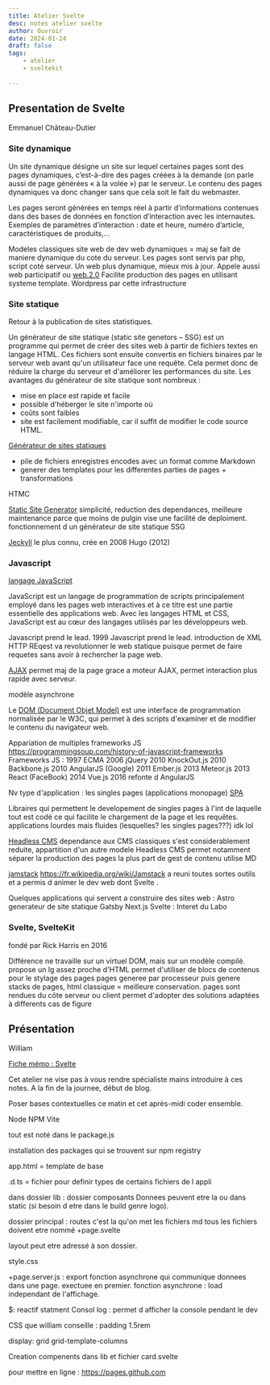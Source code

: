 ```yaml
---
title: Atelier Svelte
desc: notes atelier svelte
author: Ouvroir
date: 2024-01-24
draft: false
tags:
    - atelier
    - sveltekit
    
---
```



## Presentation de Svelte
Emmanuel Château-Dutier

### Site dynamique
Un site dynamique désigne un site sur lequel certaines pages sont des pages dynamiques, c’est-à-dire des pages créées à la demande (on parle aussi de page générées « à la volée ») par le serveur. Le contenu des pages dynamiques va donc changer sans que cela soit le fait du webmaster.

Les pages seront générées en temps réel à partir d’informations contenues dans des bases de données en fonction d’interaction avec les internautes. Exemples de paramètres d’interaction : date et heure, numéro d’article, caractéristiques de produits,…

Modeles classiques site web de dev web dynamiques = maj se fait de maniere dynamique du cote du serveur. Les pages sont servis par php, script coté serveur. 
Un web plus dynamique, mieux mis à jour. Appele aussi web participatif ou [web.2.0](//https://fr.wikipedia.org/wiki/Web_2.0)
Facilite production des pages en utilisant systeme template.
Wordpress par cette infrastructure 

### Site statique

Retour à la publication de sites statistiques. 

Un générateur de site statique (static site genetors – SSG) est un programme qui permet de créer des sites web à partir de fichiers textes en langage HTML. Ces fichiers sont ensuite convertis en fichiers binaires par le serveur web avant qu'un utilisateur face une requête. Cela permet donc de réduire la charge du serveur et d'améliorer les performances du site.
Les avantages du générateur de site statique sont nombreux : 
- mise en place est rapide et facile
- possible d'héberger le site n'importe où
- coûts sont faibles
- site est facilement modifiable, car il suffit de modifier le code source HTML.

[Générateur de sites statiques](https://fr.wikipedia.org/wiki/Générateur_de_site_statique) 
- pile de fichiers enregistres encodes avec un format comme Markdown 
- generer des templates pour les differentes parties de pages + transformations 

HTMC 

[Static Site Generator](https://staticsitegenerators.net)
simplicité, reduction des dependances, meilleure maintenance parce que moins de pulgin
vise une facilité de deploiment.
fonctionnement d un générateur de site statique SSG

[Jeckyll](https://jekyllrb.com) le plus connu, crée en 2008 
Hugo (2012) 

### Javascript
[langage JavaScript](https://fr.wikipedia.org/wiki/JavaScript) 

JavaScript est un langage de programmation de scripts principalement employé dans les pages web interactives et à ce titre est une partie essentielle des applications web. Avec les langages HTML et CSS, JavaScript est au cœur des langages utilisés par les développeurs web.

 Javascript prend le lead.
1999 Javascript prend le lead. introduction de XML HTTP REqest va revolutionner le web statique puisque permet de faire requetes sans avoir à rechercher la page web. 

[AJAX](https://fr.wikipedia.org/wiki/Ajax_(informatique)) permet maj de la page grace a moteur AJAX, permet interaction plus rapide avec serveur.

modèle asynchrone 

Le [DOM (Document Objet Model)](https://en.wikipedia.org/wiki/Document_Object_Model) est une interface de programmation normalisée par le W3C, qui permet à des scripts d'examiner et de modifier le contenu du navigateur web.

Appariation de multiples frameworks JS 
https://programmingsoup.com/history-of-javascript-frameworks
Frameworks JS :
1997 ECMA
2006 jQuery
2010 KnockOut.js
2010 Backbone.js
2010 AngularJS (Google)
2011 Ember.js
2013 Meteor.js
2013 React (FaceBook)
2014 Vue.js
2016 refonte d AngularJS 

Nv type d'application : les singles pages (applications monopage) [SPA](https://en.wikipedia.org/wiki/Single-page_application)

Libraires qui permettent le developement  de singles pages à l'int de laquelle tout est codé ce qui facilite le chargement de la page et les requêtes. 
applications lourdes mais fluides (lesquelles? les singles pages???) idk lol

[Headless CMS](https://en.wikipedia.org/wiki/Headless_content_management_system) 
dependance aux CMS classiques s'est considerablement reduite, appartition d'un autre modele Headless CMS
permet notamment séparer la production des pages
la plus part de gest de contenu utilise MD  

[jamstack](https://jamstack.org)
https://fr.wikipedia.org/wiki/Jamstack
a reuni toutes sortes outils et a permis d animer le dev web dont Svelte .

Quelques applications qui servent a construire des sites web :
Astro generateur de site statique 
Gatsby 
Next.js
Svelte : Interet du Labo

### Svelte, SvelteKit
fondé par Rick Harris en 2016 

Différence ne travaille sur un virtuel DOM, mais sur un modèle compilé.
propose un lg assez proche d'HTML 
permet d'utiliser de blocs de contenus pour le stylage des pages
pages generee par processeur puis genere stacks de pages, html classique = meilleure conservation. 
pages sont rendues du côte serveur ou client permet d'adopter des solutions adaptées à differents cas de figure


## Présentation
William 

[Fiche mémo : Svelte](https://github.com/ouvroir/atelier-svelte#atelier-sveltekit-de-louvroir-dhistoire-de-lart-et-de-muséologie-numériques)

Cet atelier ne vise pas à vous rendre spécialiste mains introduire à ces notes.
A la fin de la journee, début de blog. 

Poser bases contextuelles ce matin et cet après-midi coder ensemble.

Node 
NPM 
Vite

tout est noté dans le package.js

installation des packages qui se trouvent sur npm registry

app.html = template de base

.d.ts = fichier pour definir types de certains fichiers de l appli

dans dossier lib : dossier composants
Donnees peuvent etre la ou dans static (si besoin d etre dans le build genre logo). 

dossier principal : routes
c'est la qu'on met les fichiers md 
tous les fichiers doivent etre nommé +page.svelte

layout peut etre adressé à son dossier.

style.css

+page.server.js : export fonction asynchrone qui communique donnees dans une page. exectuee en premier.
fonction asynchrone : load independant de l'affichage.

$: reactif statment 
Consol log : permet d afficher la console pendant le dev

CSS que william conseille :
padding 1.5rem 

display: grid
grid-template-columns 


Creation compenents dans lib et fichier card.svelte

pour mettre en ligne : 
https://pages.github.com

